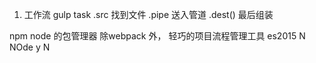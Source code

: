 1. 工作流
  gulp
    task
    .src 找到文件
    .pipe 送入管道
    .dest() 最后组装

npm
  node 的包管理器 
  除webpack 外， 轻巧的项目流程管理工具
  es2015 N NOde y N 